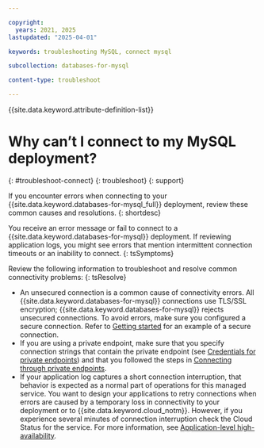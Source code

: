```yaml
---

copyright:
  years: 2021, 2025
lastupdated: "2025-04-01"

keywords: troubleshooting MySQL, connect mysql

subcollection: databases-for-mysql

content-type: troubleshoot

---
```


{{site.data.keyword.attribute-definition-list}} 

# Why can’t I connect to my MySQL deployment?
{: #troubleshoot-connect}
{: troubleshoot}
{: support}

If you encounter errors when connecting to your {{site.data.keyword.databases-for-mysql_full}} deployment, review these common causes and resolutions.
{: shortdesc}

You receive an error message or fail to connect to a {{site.data.keyword.databases-for-mysql}} deployment. If reviewing application logs, you might see errors that mention intermittent connection timeouts or an inability to connect.
{: tsSymptoms}

Review the following information to troubleshoot and resolve common connectivity problems:
{: tsResolve}

* An unsecured connection is a common cause of connectivity errors.  All {{site.data.keyword.databases-for-mysql}} connections use TLS/SSL encryption; {{site.data.keyword.databases-for-mysql}} rejects unsecured connections. To avoid errors, make sure you configured a secure connection.  Refer to [Getting started](/docs/databases-for-mysql?topic=databases-for-mysql-getting-started) for an example of a secure connection.
* If you are using a private endpoint, make sure that you specify connection strings that contain the private endpoint (see [Credentials for private endpoints](/docs/databases-for-mysql?topic=databases-for-mysql-service-endpoints&interface=ui#credentials-for-private-endpoints)) and that you followed the steps in [Connecting through private endpoints](/docs/databases-for-mysql?topic=databases-for-mysql-service-endpoints&interface=ui#private-endpoint-connections).
* If your application log captures a short connection interruption, that behavior is expected as a normal part of operations for this managed service. You want to design your applications to retry connections when errors are caused by a temporary loss in connectivity to your deployment or to {{site.data.keyword.cloud_notm}}. However, if you experience several minutes of connection interruption check the Cloud Status for the service. For more information, see [Application-level high-availability](/docs/databases-for-mysql?topic=databases-for-mysql-high-availability#application-level-high-availability).
